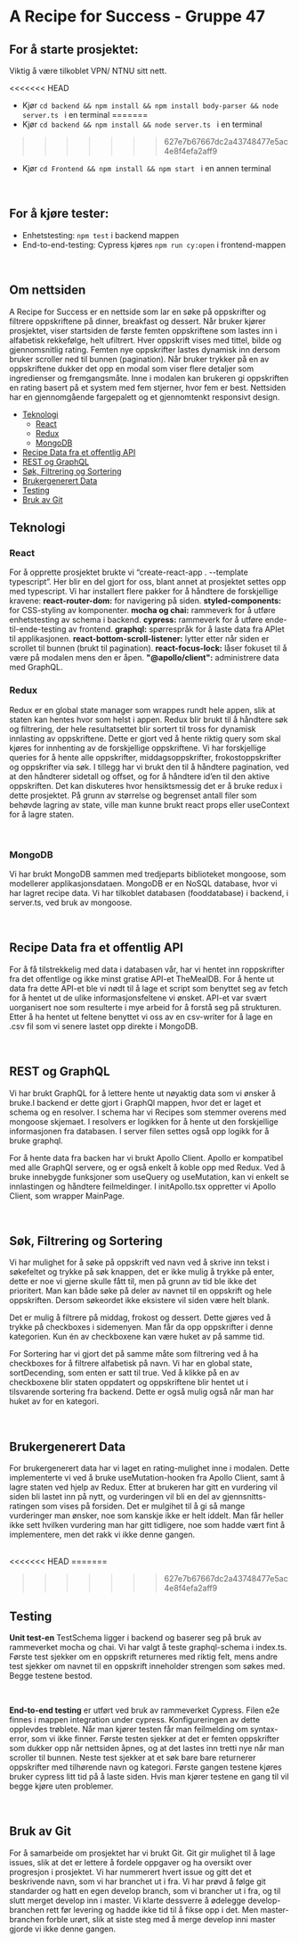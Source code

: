 # A Recipe for Success - Gruppe 47

## For å starte prosjektet:

Viktig å være tilkoblet VPN/ NTNU sitt nett.

<<<<<<< HEAD
- Kjør `cd backend && npm install && npm install body-parser && node server.ts ` i en terminal
=======
- Kjør `cd backend && npm install && node server.ts ` i en terminal
>>>>>>> 627e7b67667dc2a43748477e5ac4e8f4efa2aff9
- Kjør `cd Frontend && npm install && npm start ` i en annen terminal

<br>

## For å kjøre tester:

- Enhetstesting: `npm test` i backend mappen
- End-to-end-testing: Cypress kjøres `npm run cy:open` i frontend-mappen

<br>

## Om nettsiden

A Recipe for Success er en nettside som lar en søke på oppskrifter og filtrere oppskriftene på dinner, breakfast og dessert. Når bruker kjører prosjektet, viser startsiden de første femten oppskriftene som lastes inn i alfabetisk rekkefølge, helt ufiltrert. Hver oppskrift vises med tittel, bilde og gjennomsnitlig rating. Femten nye oppskrifter lastes dynamisk inn dersom bruker scroller ned til bunnen (pagination). Når bruker trykker på en av oppskriftene dukker det opp en modal som viser flere detaljer som ingredienser og fremgangsmåte. Inne i modalen kan brukeren gi oppskriften en rating basert på et system med fem stjerner, hvor fem er best. Nettsiden har en gjennomgående fargepalett og et gjennomtenkt responsivt design.

- [Teknologi](#teknologi)
  - [React](#react)
  - [Redux](#redux)
  - [MongoDB](#mongodb)
- [Recipe Data fra et offentlig API](#recipe-data-fra-et-offentlig-api)
- [REST og GraphQL](#rest-og-graphql)
- [Søk, Filtrering og Sortering](#søk,-filtrering-og-sortering)
- [Brukergenerert Data](#brukergenerert-data)
- [Testing](#testing)
- [Bruk av Git](#bruk-av-git)

## Teknologi

### React

For å opprette prosjektet brukte vi “create-react-app . --template typescript”. Her blir en del gjort for oss, blant annet at prosjektet settes opp med typescript. Vi har installert flere pakker for å håndtere de forskjellige kravene:
**react-router-dom:** for navigering på siden.
**styled-components:** for CSS-styling av komponenter.
**mocha og chai:** rammeverk for å utføre enhetstesting av schema i backend.
**cypress:** rammeverk for å utføre ende-til-ende-testing av frontend.
**graphql:** spørrespråk for å laste data fra APIet til applikasjonen.
**react-bottom-scroll-listener:** lytter etter når siden er scrollet til bunnen (brukt til pagination).
**react-focus-lock:** låser fokuset til å være på modalen mens den er åpen.
**"@apollo/client":** administrere data med GraphQL.
<br>

### Redux

Redux er en global state manager som wrappes rundt hele appen, slik at staten kan hentes hvor som helst i appen. Redux blir brukt til å håndtere søk og filtrering, der hele resultatsettet blir sortert til tross for dynamisk innlasting av oppskriftene. Dette er gjort ved å hente riktig query som skal kjøres for innhenting av de forskjellige oppskriftene. Vi har forskjellige queries for å hente alle oppskrifter, middagsoppskrifter, frokostoppskrifter og oppskrifter via søk. I tillegg har vi brukt den til å håndtere pagination, ved at den håndterer sidetall og offset, og for å håndtere id’en til den aktive oppskriften. Det kan diskuteres hvor hensiktsmessig det er å bruke redux i dette prosjektet. På grunn av størrelse og begrenset antall filer som behøvde lagring av state, ville man kunne brukt react props eller useContext for å lagre staten.

<br>

### MongoDB

Vi har brukt MongoDB sammen med tredjeparts biblioteket mongoose, som modellerer applikasjonsdataen. MongoDB er en NoSQL database, hvor vi har lagret recipe data. Vi har tilkoblet databasen (fooddatabase) i backend, i server.ts, ved bruk av mongoose.

<br>

## Recipe Data fra et offentlig API

For å få tilstrekkelig med data i databasen vår, har vi hentet inn roppskrifter fra det offentlige og ikke minst gratise API-et TheMealDB. For å hente ut data fra dette API-et ble vi nødt til å lage et script som benyttet seg av fetch for å hentet ut de ulike informasjonsfeltene vi ønsket. API-et var svært uorganisert noe som resulterte i mye arbeid for å forstå seg på strukturen. Etter å ha hentet ut feltene benyttet vi oss av en csv-writer for å lage en .csv fil som vi senere lastet opp direkte i MongoDB.

<br>

## REST og GraphQL

Vi har brukt GraphQL for å lettere hente ut nøyaktig data som vi ønsker å bruke.I backend er dette gjort i GraphQl mappen, hvor det er laget et schema og en resolver. I schema har vi Recipes som stemmer overens med mongoose skjemaet. I resolvers er logikken for å hente ut den forskjellige informasjonen fra databasen. I server filen settes også opp logikk for å bruke graphql.

For å hente data fra backen har vi brukt Apollo Client. Apollo er kompatibel med alle GraphQl servere, og er også enkelt å koble opp med Redux. Ved å bruke innebygde funksjoner som useQuery og useMutation, kan vi enkelt se innlastingen og håndtere feilmeldinger. I initApollo.tsx oppretter vi Apollo Client, som wrapper MainPage.

 <br>

## Søk, Filtrering og Sortering

Vi har mulighet for å søke på oppskrift ved navn ved å skrive inn tekst i søkefeltet og trykke på søk knappen, det er ikke mulig å trykke på enter, dette er noe vi gjerne skulle fått til, men på grunn av tid ble ikke det prioritert. Man kan både søke på deler av navnet til en oppskrift og hele oppskriften. Dersom søkeordet ikke eksistere vil siden være helt blank.

Det er mulig å filtrere på middag, frokost og dessert. Dette gjøres ved å trykke på checkboxes i sidemenyen. Man får da opp oppskrifter i denne kategorien. Kun én av checkboxene kan være huket av på samme tid.

For Sortering har vi gjort det på samme måte som filtrering ved å ha checkboxes for å filtrere alfabetisk på navn. Vi har en global state, sortDecending, som enten er satt til true. Ved å klikke på en av checkboxene blir staten oppdatert og oppskriftene blir hentet ut i tilsvarende sortering fra backend. Dette er også mulig også når man har huket av for en kategori.

<br>

## Brukergenerert Data

For brukergenerert data har vi laget en rating-mulighet inne i modalen. Dette implementerte vi ved å bruke useMutation-hooken fra Apollo Client, samt å lagre staten ved hjelp av Redux. Etter at brukeren har gitt en vurdering vil siden bli lastet inn på nytt, og vurderingen vil bli en del av gjennsnitts-ratingen som vises på forsiden. Det er mulgihet til å gi så mange vurderinger man ønsker, noe som kanskje ikke er helt iddelt. Man får heller ikke sett hvilken vurdering man har gitt tidligere, noe som hadde vært fint å implementere, men det rakk vi ikke denne gangen.

<br>
<<<<<<< HEAD
=======

>>>>>>> 627e7b67667dc2a43748477e5ac4e8f4efa2aff9

## Testing

**Unit test-en** TestSchema ligger i backend og baserer seg på bruk av rammeverket mocha og chai. Vi har valgt å teste graphql-schema i index.ts. Første test sjekker om en oppskrift returneres med riktig felt, mens andre test sjekker om navnet til en oppskrift inneholder strengen som søkes med. Begge testene bestod.

<br>

**End-to-end testing** er utført ved bruk av rammeverket Cypress. Filen e2e finnes i mappen integration under cypress. Konfigureringen av dette opplevdes trøblete. Når man kjører testen får man feilmelding om syntax-error, som vi ikke finner. Første testen sjekker at det er femten oppskrifter som dukker opp når nettsiden åpnes, og at det lastes inn tretti nye når man scroller til bunnen. Neste test sjekker at et søk bare bare returnerer oppskrifter med tilhørende navn og kategori. Første gangen testene kjøres bruker cypress litt tid på å laste siden. Hvis man kjører testene en gang til vil begge kjøre uten problemer.

<br>

## Bruk av Git

For å samarbeide om prosjektet har vi brukt Git. Git gir mulighet til å lage issues, slik at det er lettere å fordele oppgaver og ha oversikt over progresjon i prosjektet. Vi har nummerert hvert issue og gitt det et beskrivende navn, som vi har branchet ut i fra. Vi har prøvd å følge git standarder og hatt en egen develop branch, som vi brancher ut i fra, og til slutt merget develop inn i master. Vi klarte dessverre å ødelegge develop-branchen rett før levering og hadde ikke tid til å fikse opp i det. Men master-branchen forble urørt, slik at siste steg med å merge develop inni master gjorde vi ikke denne gangen.
